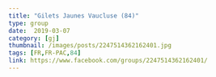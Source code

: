 ```yaml
---
title: "Gilets Jaunes Vaucluse (84)"
type: group
date:  2019-03-07
category: [gj]
thumbnail: /images/posts/2247514362162401.jpg
tags: [FR,FR-PAC,84]
link: https://www.facebook.com/groups/2247514362162401/
---
```

